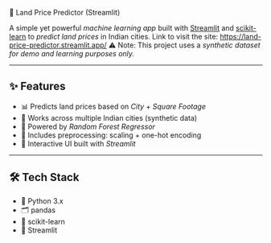 🏡 Land Price Predictor (Streamlit)

A simple yet powerful *machine learning app* built with [Streamlit](https://streamlit.io) and [scikit-learn](https://scikit-learn.org/) to *predict land prices* in Indian cities. 
Link to visit the site: https://land-price-predictor.streamlit.app/
⚠ Note: This project uses a **synthetic dataset* for demo and learning purposes only.*

---

## ✨ Features
- 📊 Predicts land prices based on *City* + *Square Footage*  
- 🌆 Works across multiple Indian cities (synthetic data)  
- 🤖 Powered by *Random Forest Regressor*  
- 🧹 Includes preprocessing: scaling + one-hot encoding  
- 🎨 Interactive UI built with *Streamlit*  

---

## 🛠 Tech Stack
- 🐍 Python 3.x  
- 🗂 pandas  
- 🔢 scikit-learn  
- 🎈 Streamlit  
